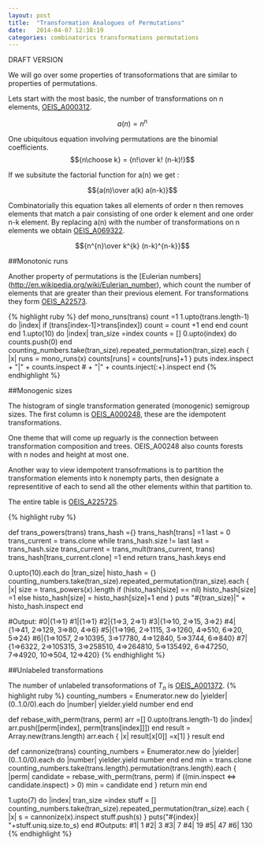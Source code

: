 ```yaml
---
layout: post
title:  "Transformation Analogues of Permutations"
date:   2014-04-07 12:38:19
categories: combinatorics transformations permutations
---
```


DRAFT VERSION


We will go over some properties of transoformations that are similar to properties of permutations. 

Lets start with the most basic, the number of transformations on n elements, [OEIS_A000312](https://oeis.org/A000312).

$$a(n) = n^n $$

One ubiquitous equation involving permutations are the binomial coefficients. 
$${n\choose k} = {n!\over k! (n-k)!}$$

If we subsitute the factorial function for a(n) we get :

$${a(n)\over a(k) a(n-k)}$$

Combinatorially this equation takes all elements of order n then removes elements that match a pair consisting of one order k element and one order n-k element. By replacing a(n) with the number of transformations on n elements we obtain [OEIS_A069322](http://oeis.org/A069322).


$${n^{n}\over k^{k} (n-k)^{n-k}}$$



##Monotonic runs

Another property of permutations is the [Eulerian numbers] (http://en.wikipedia.org/wiki/Eulerian_number), which count the number of elements that are greater than their previous element. For transformations they form [OEIS_A22573](https://www.oeis.org/A225753).

{% highlight ruby %}
def mono_runs(trans)
  count =1
  1.upto(trans.length-1) do |index|
    if (trans[index-1]>trans[index])
      count = count +1
    end
  end
  count
end
1.upto(10) do |index|
  tran_size =index
  counts = []
  0.upto(index) do
    counts.push(0)
  end
  counting_numbers.take(tran_size).repeated_permutation(tran_size).each { |x|
    runs = mono_runs(x)
    counts[runs] = counts[runs]+1
  }
  puts index.inspect + "|" + counts.inspect # + "|" + counts.inject(:+).inspect
end
{% endhighlight %}

##Monogenic sizes

The histogram of single transformation generated (monogenic) semigroup sizes. The first column is [OEIS_A000248](http://oeis.org/A000248), these are the idempotent transformations. 

One theme that will come up reguarly is the connection between transformation composition and trees. OEIS_A00248 also counts forests with n nodes and height at most one.

Another way to view idempotent transofrmations is to partition the transformation elements into k nonempty parts, then designate a representitive of each to send all the other elements within that partition to. 

The entire table is [OEIS_A225725](http://oeis.org/A225725).
 

{% highlight ruby %}

def trans_powers(trans)
  trans_hash ={}
  trans_hash[trans] =1
  last = 0
  trans_current = trans.clone
  while  trans_hash.size != last
    last = trans_hash.size
    trans_current = trans_mult(trans_current, trans)
    trans_hash[trans_current.clone] =1
  end
  return trans_hash.keys
end

0.upto(10).each do |tran_size|
  histo_hash = {}
  counting_numbers.take(tran_size).repeated_permutation(tran_size).each { |x|
    size = trans_powers(x).length
    if (histo_hash[size] == nil)
      histo_hash[size] =1
    else
      histo_hash[size] = histo_hash[size]+1
    end
  }
  puts "#{tran_size}|" + histo_hash.inspect
end

#Output:
#0|{1=>1}
#1|{1=>1}
#2|{1=>3, 2=>1}
#3|{1=>10, 2=>15, 3=>2}
#4|{1=>41, 2=>129, 3=>80, 4=>6}
#5|{1=>196, 2=>1115, 3=>1260, 4=>510, 6=>20, 5=>24}
#6|{1=>1057, 2=>10395, 3=>17780, 4=>12840, 5=>3744, 6=>840}
#7|{1=>6322, 2=>105315, 3=>258510, 4=>264810, 5=>135492, 6=>47250, 7=>4920, 10=>504, 12=>420}
 {% endhighlight %}

##Unlabeled transformations



The number of unlabeled transoformations of $T_{n}$ is [OEIS_A001372](http://oeis.org/A001372).
{% highlight ruby %}
counting_numbers = Enumerator.new do |yielder|
  (0..1.0/0).each do |number|
    yielder.yield number
  end
end

def rebase_with_perm(trans, perm)
  arr =[]
  0.upto(trans.length-1) do |index|
    arr.push([perm[index], perm[trans[index]]])
  end
  result = Array.new(trans.length)
  arr.each { |x|
    result[x[0]] =x[1]
  }
  result
end

def cannonize(trans)
  counting_numbers = Enumerator.new do |yielder|
    (0..1.0/0).each do |number|
      yielder.yield number
    end
  end
  min = trans.clone
  counting_numbers.take(trans.length).permutation(trans.length).each { |perm|
    candidate = rebase_with_perm(trans, perm)
    if ((min.inspect <=> candidate.inspect) > 0)
      min = candidate
    end
  }
  return min
end

1.upto(7) do |index|
  tran_size =index
  stuff = []
  counting_numbers.take(tran_size).repeated_permutation(tran_size).each { |x|
    s = cannonize(x).inspect
    stuff.push(s)
  }
  puts("#{index}| "+stuff.uniq.size.to_s)
end
#Outputs:
#1| 1
#2| 3
#3| 7
#4| 19
#5| 47
#6| 130
{% endhighlight %}

[OEIS]:	https://oeis.org
[OEISA000312]:	https://oeis.org/A000312
[jekyll-gh]: https://github.com/mojombo/jekyll
[jekyll]:    http://jekyllrb.com
